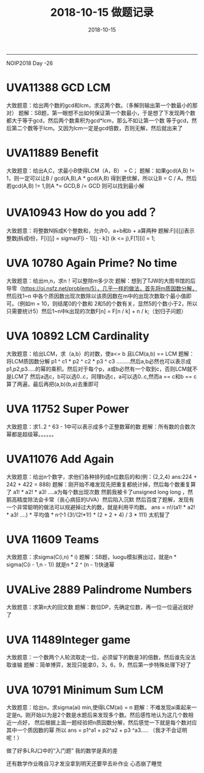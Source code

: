 ﻿---
layout: post
title: 2018-10-15 做题记录

date: 2018-10-15
categories: blog
tags: [NOIP,数论]
description: 数学基础
---

---------------------

NOIP2018 Day -26

# UVA11388 GCD LCM
大致题意：给出两个数的gcd和lcm，求这两个数。（多解则输出第一个数最小的那对）
题解：SB题，第一眼想不出如何保证第一个数最小，于是想了下发现两个数都大于等于gcd，然后两个数乘积为gcd*lcm，那么不如让第一个数
等于gcd，然后第二个数等于lcm。又因为lcm一定是gcd倍数，否则无解，然后就出来了

# UVA11889 Benefit
大致题意：给出A,C，求最小B使得LCM（A，B） = C；
题解：如果gcd(A,B) != 1，则一定可以让B / gcd(A,B),A * gcd(A,B) 得到更优解，所以让B = C / A，然后若gcd(A,B) != 1,则A *= GCD,B /= GCD
则可以找到最小解

# UVA10943 How do you add？
大致题意：将整数N拆成K个整数和，允许0，a+b和b + a算两种
题解:F[i][j]表示整数j拆成i份，F[i][j] = sigma(F[i - 1][j - k]) (k <= j),F[1][i] = 1;

# UVA 10780 Again Prime? No time
大致题意：给出m,n，求n！可以整除m多少次
题解：想到了TJW的大图书馆的后导零（https://oi.nsfz.net/problem/5），几乎一样的做法，首先将m质因数分解，
然后找1~n 中各个质因数出现次数除以该质因数在m中的出现次数取个最小值即可。（例如m = 10，则结尾0的个数和
2和5的个数有关，显然5的个数小于2，所以只需要统计5）然后1~n中k出现的次数F[n] = F[n / k] + n / k;（划归子问题）

# UVA 10892 LCM Cardinality
大致题意：给出LCM，求（a,b）的对数，使a<= b 且LCM(a,b) == LCM
题解：将LCM质因数分解 p1 ^ c1 * p2 ^ c2 * p3 ^ c3 .........然后a,b必然也可以表示成
p1,p2,p3.....的幂的乘积。然后对于每个p，a或b必然有一个取到c，否则LCM就不是LCM了
然后a选c，b可以选0..c，同理b选c，a可以选0..c,然而a == c和b == c算了两遍，最后再把(a,b)(b,a)去重即可

# UVA 11752 Super Power
大致题意：求1..2 ^ 63 - 1中可以表示成多个正整数幂的数
题解：所有数的合数次幂都是超级幂。。。。。。

# UVA11076 Add Again
大致题意：给出n个数字，求他们各种排列成n位数后的和(例：{2,2,4} ans:224 + 242 + 422 = 888)
题解：刚开始不难发现先把重复都统计掉，然后每个数重复算了 a1! * a2! * a3! ....a为每个数出现次数
然鹅我被卡了unsigned long long ，然鹅高精度除法会卡常（丧心病狂的UVA）然后陷入沉默
然后百度了题解，发现有一个非常聪明的做法可以规避掉过大的数，就是利用平均数。
ans  = n!/(a1! * a2! * a3! ....) * 平均值 * n个1	(3!/(2!*1!) * (2 + 2 + 4) / 3 * 111)
太机智了

# UVA 11609 Teams
大致题意：求sigma(C(i,n) * i)
题解：SB题，luogu模拟赛出过，就是n * sigma(C(i - 1,n - 1)) 就是n * 2 ^ (n - 1)快速幂

# UVALive 2889 Palindrome Numbers
大致题意：求第n大的回文数
题解：数位DP，先确定位数，再一位一位逼近就好了

# UVA 11489Integer game
大致题意：一个数两个人轮流取走一位，必须留下的数是3的倍数，然后谁先没法取谁输
题解：简单博弈，发现只能拿0，3，6，9，然后第一步特殊处理下好了

# UVA 10791 Minimum Sum LCM
大致题意：给出n，求sigma(ai) min,使得LCM(ai) = n
题解：不难发现ai乘起来一定是n。刚开始以为是2个数是水题后来发现多个数。然后感性地认为这几个数相近一点好，
然后根据上面一题经验把n质因数分解，然后感觉一下就是每个数对应其中一个质因数的幂
所以 ans = p1^a1 + p2^a2 + p3 ^a3.....
（我才不会证明呢！）





做了好多LRJ口中的“入门题”
我的数学是真的差


还有数学作业晚自习才发没拿到明天还要早去补作业
心态崩了睡觉











